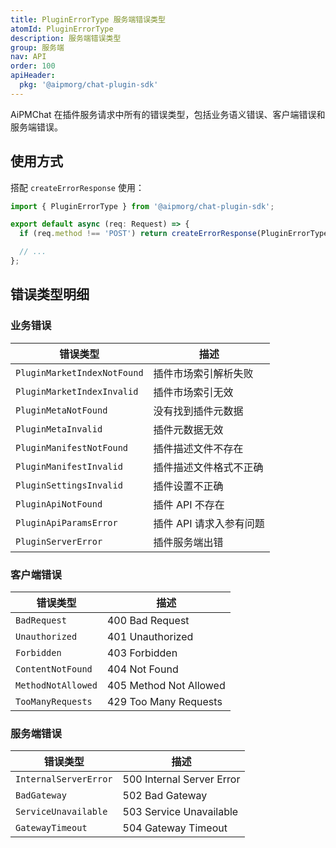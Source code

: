```yaml
---
title: PluginErrorType 服务端错误类型
atomId: PluginErrorType
description: 服务端错误类型
group: 服务端
nav: API
order: 100
apiHeader:
  pkg: '@aipmorg/chat-plugin-sdk'
---
```


AiPMChat 在插件服务请求中所有的错误类型，包括业务语义错误、客户端错误和服务端错误。

## 使用方式

搭配 `createErrorResponse` 使用：

```ts
import { PluginErrorType } from '@aipmorg/chat-plugin-sdk';

export default async (req: Request) => {
  if (req.method !== 'POST') return createErrorResponse(PluginErrorType.MethodNotAllowed);

  // ...
};
```

## 错误类型明细

### 业务错误

| 错误类型                    | 描述                    |
| --------------------------- | ----------------------- |
| `PluginMarketIndexNotFound` | 插件市场索引解析失败    |
| `PluginMarketIndexInvalid`  | 插件市场索引无效        |
| `PluginMetaNotFound`        | 没有找到插件元数据      |
| `PluginMetaInvalid`         | 插件元数据无效          |
| `PluginManifestNotFound`    | 插件描述文件不存在      |
| `PluginManifestInvalid`     | 插件描述文件格式不正确  |
| `PluginSettingsInvalid`     | 插件设置不正确          |
| `PluginApiNotFound`         | 插件 API 不存在         |
| `PluginApiParamsError`      | 插件 API 请求入参有问题 |
| `PluginServerError`         | 插件服务端出错          |

### 客户端错误

| 错误类型           | 描述                   |
| ------------------ | ---------------------- |
| `BadRequest`       | 400 Bad Request        |
| `Unauthorized`     | 401 Unauthorized       |
| `Forbidden`        | 403 Forbidden          |
| `ContentNotFound`  | 404 Not Found          |
| `MethodNotAllowed` | 405 Method Not Allowed |
| `TooManyRequests`  | 429 Too Many Requests  |

### 服务端错误

| 错误类型              | 描述                      |
| --------------------- | ------------------------- |
| `InternalServerError` | 500 Internal Server Error |
| `BadGateway`          | 502 Bad Gateway           |
| `ServiceUnavailable`  | 503 Service Unavailable   |
| `GatewayTimeout`      | 504 Gateway Timeout       |
